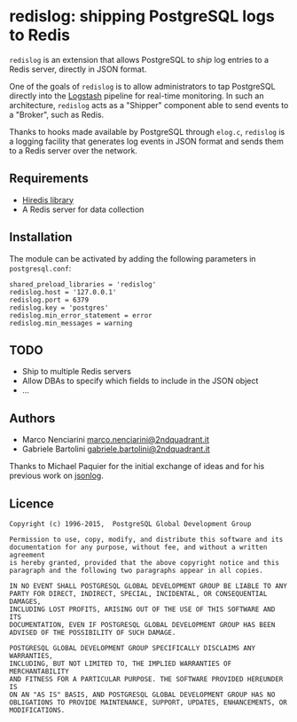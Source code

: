 # redislog: shipping PostgreSQL logs to Redis

`redislog` is an extension that allows PostgreSQL to _ship_ log entries to a Redis server, directly in JSON format.

One of the goals of `redislog` is to allow administrators to tap PostgreSQL directly into the [Logstash](https://www.elastic.co/products/logstash) pipeline for real-time monitoring. In such an architecture, `redislog` acts as a "Shipper" component able to send events to a "Broker", such as Redis.

Thanks to hooks made available by PostgreSQL through `elog.c`, `redislog` is a logging facility that generates log events in JSON format and sends them to a Redis server over the network. 

## Requirements

* [Hiredis library](https://github.com/redis/hiredis)
* A Redis server for data collection

## Installation

The module can be activated by adding the following parameters in
`postgresql.conf`:

    shared_preload_libraries = 'redislog'
    redislog.host = '127.0.0.1'
    redislog.port = 6379
    redislog.key = 'postgres'
    redislog.min_error_statement = error
    redislog.min_messages = warning

## TODO

* Ship to multiple Redis servers
* Allow DBAs to specify which fields to include in the JSON object
* ...

## Authors

* Marco Nenciarini <marco.nenciarini@2ndquadrant.it>
* Gabriele Bartolini <gabriele.bartolini@2ndquadrant.it>

Thanks to Michael Paquier for the initial exchange of ideas and for his
previous work on [jsonlog](https://github.com/michaelpq/pg_plugins/blob/master/jsonlog/jsonlog.c).


## Licence

    Copyright (c) 1996-2015,  PostgreSQL Global Development Group
    
    Permission to use, copy, modify, and distribute this software and its
    documentation for any purpose, without fee, and without a written agreement
    is hereby granted, provided that the above copyright notice and this
    paragraph and the following two paragraphs appear in all copies.
    
    IN NO EVENT SHALL POSTGRESQL GLOBAL DEVELOPMENT GROUP BE LIABLE TO ANY
    PARTY FOR DIRECT, INDIRECT, SPECIAL, INCIDENTAL, OR CONSEQUENTIAL DAMAGES,
    INCLUDING LOST PROFITS, ARISING OUT OF THE USE OF THIS SOFTWARE AND ITS
    DOCUMENTATION, EVEN IF POSTGRESQL GLOBAL DEVELOPMENT GROUP HAS BEEN
    ADVISED OF THE POSSIBILITY OF SUCH DAMAGE.
    
    POSTGRESQL GLOBAL DEVELOPMENT GROUP SPECIFICALLY DISCLAIMS ANY WARRANTIES,
    INCLUDING, BUT NOT LIMITED TO, THE IMPLIED WARRANTIES OF MERCHANTABILITY
    AND FITNESS FOR A PARTICULAR PURPOSE. THE SOFTWARE PROVIDED HEREUNDER IS
    ON AN "AS IS" BASIS, AND POSTGRESQL GLOBAL DEVELOPMENT GROUP HAS NO
    OBLIGATIONS TO PROVIDE MAINTENANCE, SUPPORT, UPDATES, ENHANCEMENTS, OR
    MODIFICATIONS.

